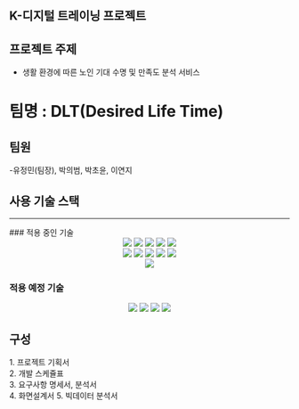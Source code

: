 ## K-디지털 트레이닝 프로젝트

## 프로젝트 주제
- 생활 환경에 따른 노인 기대 수명 및 만족도 분석 서비스

# 팀명 : DLT(Desired Life Time)

## 팀원
 -유정민(팀장), 박의범, 박초윤, 이연지

## 사용 기술 스택

<hr>
### 적용 중인 기술
<div align = "center">
 <img src="https://img.shields.io/badge/java-007396?style=for-the-badge&logo=java&logoColor=white"> <!-- Java -->
 <img src="https://img.shields.io/badge/java-007396?style=for-the-badge&logo=java&logoColor=white"> <!-- Servlet -->
 <img src="https://img.shields.io/badge/java-007396?style=for-the-badge&logo=java&logoColor=white"> <!-- JSP -->
 <img src="https://img.shields.io/badge/oracle-F80000?style=for-the-badge&logo=oracle&logoColor=white"> <!-- Oracle DB -->
 <img src="https://img.shields.io/badge/git-F05032?style=for-the-badge&logo=git&logoColor=white"> <!-- git -->


 <br>
 <img src="https://img.shields.io/badge/html5-E34F26?style=for-the-badge&logo=html5&logoColor=white"> <!-- HTML5 -->
 <img src="https://img.shields.io/badge/css-1572B6?style=for-the-badge&logo=css3&logoColor=white">    <!-- Css3 -->
 <img src="https://img.shields.io/badge/javascript-F7DF1E?style=for-the-badge&logo=javascript&logoColor=black">  <!-- JavaScript -->
 <img src="https://img.shields.io/badge/jquery-0769AD?style=for-the-badge&logo=jquery&logoColor=white"> <!-- JQuery -->
 <img src="https://img.shields.io/badge/bootstrap-7952B3?style=for-the-badge&logo=bootstrap&logoColor=white"> <!-- BootStrap -->

 <br>
 <img src="https://img.shields.io/badge/apache tomcat-F8DC75?style=for-the-badge&logo=apachetomcat&logoColor=white"> <!-- tomcat9 -->
</div>
 

### 적용 예정 기술
<div align = "center">
 <img src="https://img.shields.io/badge/spring-6DB33F?style=for-the-badge&logo=spring&logoColor=white"> <!-- Spring MVC -->
 <img src="https://img.shields.io/badge/springboot-6DB33F?style=for-the-badge&logo=springboot&logoColor=white"> <!-- Spring Boot -->
 <img src="https://img.shields.io/badge/linux-FCC624?style=for-the-badge&logo=linux&logoColor=black"> <!-- Linux -->
 <img src="https://img.shields.io/badge/amazonaws-232F3E?style=for-the-badge&logo=amazonaws&logoColor=white"> <!-- AWS -->
</div>

## 구성
<div>
 1. 프로젝트 기획서<br>
 2. 개발 스케쥴표<br>
 3. 요구사항 명세서, 분석서<br>
 4. 화면설계서
 5. 빅데이터 분석서
</div>



